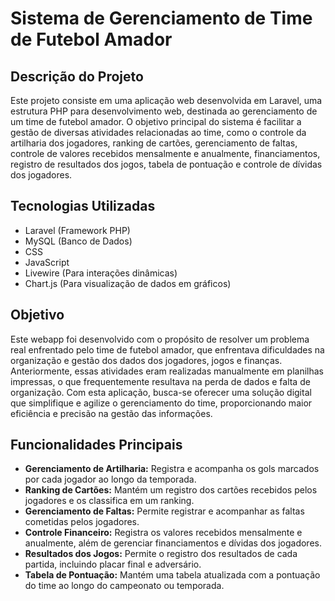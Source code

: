 # Sistema de Gerenciamento de Time de Futebol Amador
 
## Descrição do Projeto
<p>
    Este projeto consiste em uma aplicação web desenvolvida em Laravel, uma estrutura PHP para desenvolvimento web, destinada ao gerenciamento de um time de futebol amador. O objetivo principal do sistema é facilitar a gestão de diversas atividades relacionadas ao time, como o controle da artilharia dos jogadores, ranking de cartões, gerenciamento de faltas, controle de valores recebidos mensalmente e anualmente, financiamentos, registro de resultados dos jogos, tabela de pontuação e controle de dívidas dos jogadores.
</p>

## Tecnologias Utilizadas
<ul>
    <li>Laravel (Framework PHP)</li>
    <li>MySQL (Banco de Dados)</li>
    <li>CSS</li>
    <li>JavaScript</li>
    <li>Livewire (Para interações dinâmicas)</li>
    <li>Chart.js (Para visualização de dados em gráficos)</li>
</ul>

## Objetivo
<p>
    Este webapp foi desenvolvido com o propósito de resolver um problema real enfrentado pelo time de futebol amador, que enfrentava dificuldades na organização e gestão dos dados dos jogadores, jogos e finanças. Anteriormente, essas atividades eram realizadas manualmente em planilhas impressas, o que frequentemente resultava na perda de dados e falta de organização. Com esta aplicação, busca-se oferecer uma solução digital que simplifique e agilize o gerenciamento do time, proporcionando maior eficiência e precisão na gestão das informações.
</p>

## Funcionalidades Principais

<ul>
    <li><b>Gerenciamento de Artilharia:</b> Registra e acompanha os gols marcados por cada jogador ao longo da temporada.</li>
    <li><b>Ranking de Cartões:</b> Mantém um registro dos cartões recebidos pelos jogadores e os classifica em um ranking.</li>
    <li><b>Gerenciamento de Faltas:</b> Permite registrar e acompanhar as faltas cometidas pelos jogadores.</li>
    <li><b>Controle Financeiro:</b> Registra os valores recebidos mensalmente e anualmente, além de gerenciar financiamentos e dívidas dos jogadores.</li>
    <li><b>Resultados dos Jogos:</b> Permite o registro dos resultados de cada partida, incluindo placar final e adversário.</li>
    <li><b>Tabela de Pontuação:</b> Mantém uma tabela atualizada com a pontuação do time ao longo do campeonato ou temporada.</li>
</ul>